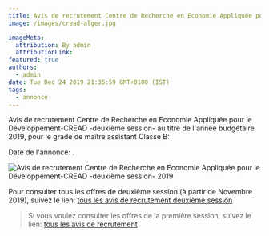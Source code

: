 ```yaml
---
title: Avis de recrutement Centre de Recherche en Economie Appliquée pour le Développement-CREAD -deuxième session-
image: /images/cread-alger.jpg

imageMeta:
  attribution: By admin
  attributionLink:
featured: true
authors:
  - admin
date: Tue Dec 24 2019 21:35:59 GMT+0100 (IST)
tags:
  - annonce
---
```

Avis de recrutement Centre de Recherche en Economie Appliquée pour le Développement-CREAD -deuxième session- au titre de l'année budgétaire 2019, pour le grade de maître assistant Classe B:

Date de l'annonce: .

![Avis de recrutement Centre de Recherche en Economie Appliquée pour le Développement-CREAD -deuxième session- 2019](/images/avis-de-recr-cread-deuxieme-session.jpg)

Pour consulter tous les offres de deuxième session (à partir de Novembre 2019), suivez le lien: [tous les avis de recrutement deuxième session](/tous-les-avis-de-recrutement-mitre-assistant-classe-b-au-titre-de-l-annee-2019-deuxieme-session/)

>Si vous voulez consulter les offres de la première session, suivez le lien: [tous les avis de recrutement](/tous_les_avis_de_recrutement_annee_budgetaire_2019/)
